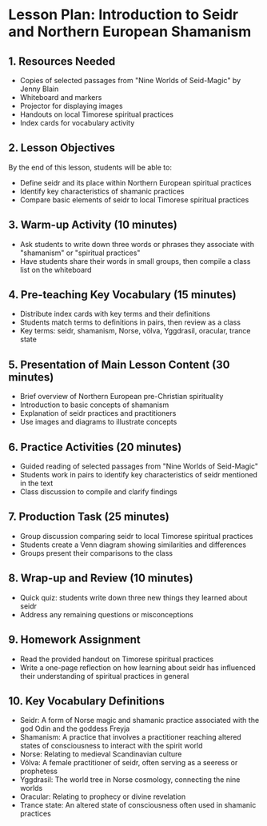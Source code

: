 # Lesson Plan: Introduction to Seidr and Northern European Shamanism

## 1. Resources Needed

- Copies of selected passages from "Nine Worlds of Seid-Magic" by Jenny Blain
- Whiteboard and markers
- Projector for displaying images
- Handouts on local Timorese spiritual practices
- Index cards for vocabulary activity

## 2. Lesson Objectives

By the end of this lesson, students will be able to:
- Define seidr and its place within Northern European spiritual practices
- Identify key characteristics of shamanic practices
- Compare basic elements of seidr to local Timorese spiritual practices

## 3. Warm-up Activity (10 minutes)

- Ask students to write down three words or phrases they associate with "shamanism" or "spiritual practices"
- Have students share their words in small groups, then compile a class list on the whiteboard

## 4. Pre-teaching Key Vocabulary (15 minutes)

- Distribute index cards with key terms and their definitions
- Students match terms to definitions in pairs, then review as a class
- Key terms: seidr, shamanism, Norse, völva, Yggdrasil, oracular, trance state

## 5. Presentation of Main Lesson Content (30 minutes)

- Brief overview of Northern European pre-Christian spirituality
- Introduction to basic concepts of shamanism
- Explanation of seidr practices and practitioners
- Use images and diagrams to illustrate concepts

## 6. Practice Activities (20 minutes)

- Guided reading of selected passages from "Nine Worlds of Seid-Magic"
- Students work in pairs to identify key characteristics of seidr mentioned in the text
- Class discussion to compile and clarify findings

## 7. Production Task (25 minutes)

- Group discussion comparing seidr to local Timorese spiritual practices
- Students create a Venn diagram showing similarities and differences
- Groups present their comparisons to the class

## 8. Wrap-up and Review (10 minutes)

- Quick quiz: students write down three new things they learned about seidr
- Address any remaining questions or misconceptions

## 9. Homework Assignment

- Read the provided handout on Timorese spiritual practices
- Write a one-page reflection on how learning about seidr has influenced their understanding of spiritual practices in general

## 10. Key Vocabulary Definitions

- Seidr: A form of Norse magic and shamanic practice associated with the god Odin and the goddess Freyja
- Shamanism: A practice that involves a practitioner reaching altered states of consciousness to interact with the spirit world
- Norse: Relating to medieval Scandinavian culture
- Völva: A female practitioner of seidr, often serving as a seeress or prophetess
- Yggdrasil: The world tree in Norse cosmology, connecting the nine worlds
- Oracular: Relating to prophecy or divine revelation
- Trance state: An altered state of consciousness often used in shamanic practices